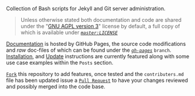 Collection of Bash scripts for Jekyll and Git server administration.


> Unless otherwise stated both documentation and code are shared under the "[GNU AGPL version 3][license-tldr]" license by default, a full copy of which is available under [_`master:LICENSE`_][license]


[Documentation][gh-pages] is hosted by GitHub Pages, the source code modifications and _raw_ doc-files of which can be found under the [_`gh-pages`_][gh-pages-source] `branch`. [Installation][install], and [Update][update] instructions are currently featured along with some use case examples within the `Posts` section.


[`Fork`][fork] this repository to add features, once tested and the `contributers.md` file has been updated issue a [`Pull Request`][pull-request] to have your changes reviewed and possibly merged into the code base.


[license]: https://github.com/S0AndS0/Jekyll_Admin/blob/master/LICENSE
[license-tldr]: https://s0ands0.github.io/Jekyll_Admin/licenses/2019/04/17/gnu-agpl.html
[gh-pages-source]:https://github.com/S0AndS0/Jekyll_Admin/tree/gh-pages
[gh-pages]: https://s0ands0.github.io/Jekyll_Admin/
[install]: https://s0ands0.github.io/Jekyll_Admin/install/
[update]: https://s0ands0.github.io/Jekyll_Admin/update/

[fork]: https://help.github.com/en/articles/fork-a-repo
[pull-request]: https://help.github.com/en/articles/about-pull-requests
